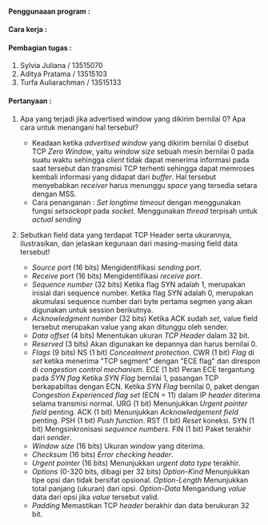 ﻿#### Penggunaaan program :

#### Cara kerja :

#### Pembagian tugas :
1. Sylvia Juliana / 13515070
2. Aditya Pratama / 13515103
3. Turfa Auliarachman / 13515133

#### Pertanyaan :
1. Apa yang terjadi jika advertised window yang dikirim bernilai 0? Apa cara untuk menangani hal tersebut?
    * Keadaan ketika *advertised window* yang dikirim bernilai 0 disebut TCP *Zero          Window*, yaitu *window size* sebuah mesin bernilai 0 pada suatu waktu sehingga        *client* tidak dapat menerima informasi pada saat tersebut dan transmisi TCP          terhenti sehingga dapat memroses kembali informasi yang didapat dari *buffer*.        Hal tersebut menyebabkan *receiver* harus menunggu *space* yang tersedia setara       dengan MSS.
    * Cara penanganan :
      *Set longtime timeout* dengan menggunakan fungsi *setsockopt* pada *socket*.
      Menggunakan *thread* terpisah untuk *actual sending*
      

2. Sebutkan field data yang terdapat TCP Header serta ukurannya, ilustrasikan, dan jelaskan kegunaan dari masing-masing field data tersebut!
    * *Source port* (16 bits)
      Mengidentifikasi *sending port*.
    * *Receive port* (16 bits)
      Mengidentifikasi *receive port*.
    * *Sequence number* (32 bits)
      Ketika flag SYN adalah 1, merupakan inisial dari sequence number.
      Ketika flag SYN adalah 0, merupakan akumulasi sequence number dari byte               pertama segmen yang akan digunakan untuk session berikutnya.
    * *Acknowledgment number* (32 bits)
      Ketika ACK sudah *set*, value field tersebut merupakan value yang akan                ditunggu oleh sender. 
    * *Data offset* (4 bits)
      Menentukan ukuran *TCP Header* dalam 32 bit.
    * *Reserved* (3 bits)
      Akan digunakan ke depannya dan harus bernilai 0.
    * *Flags* (9 bits)
      NS (1 bit)
      *Concealment protection*.
      CWR (1 bit)
      *Flag* di *set* ketika menerima "TCP segment" dengan "ECE flag"                       dan direspon di *congestion control mechanism*.
      ECE (1 bit)
      Peran ECE tergantung pada *SYN flag*
      Ketika *SYN Flag* bernilai 1, pasangan TCP berkapabiltas dengan ECN.
      Ketika *SYN Flag* bernilai 0, paket dengan *Congestion Experienced flag set*          (ECN = 11) dalam IP *header* diterima selama transmisi normal.
      URG (1 bit)
      Menunjukkan *Urgent pointer field* penting.
      ACK (1 bit)
      Menunjukkan *Acknowledgement field* penting.
      PSH (1 bit)
      *Push function*.
      RST (1 bit)
      *Reset* koneksi.
      SYN (1 bit)
      Mengsinkronisasi *sequence numbers*.
      FIN (1 bit)
      Paket terakhir dari *sender*.
    * *Window size* (16 bits)
      Ukuran *window* yang diterima.
    * *Checksum* (16 bits)
      *Error checking header*.
    * *Urgent pointer* (16 bits)
      Menunjukkan *urgent data type* terakhir.
    * *Options* (0-320 bits, dibagi per 32 bits)
      *Option-Kind*
      Menunjukkan tipe opsi dan tidak bersifat opsional.
      *Option-Length*
      Menunjukkan total panjang (ukuran) dari opsi.
      *Option-Data*
      Mengandung *value* data dari opsi jika *value* tersebut valid.
    * *Padding*
      Memastikan TCP *header* berakhir dan data berukuran 32 bit.